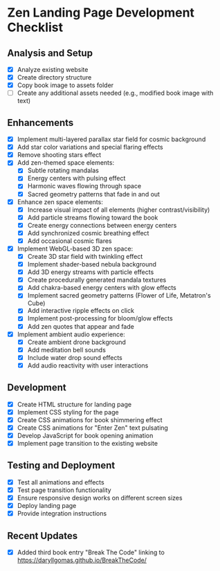 # Zen Landing Page Development Checklist

## Analysis and Setup
- [x] Analyze existing website
- [x] Create directory structure
- [x] Copy book image to assets folder
- [ ] Create any additional assets needed (e.g., modified book image with text)

## Enhancements
- [x] Implement multi-layered parallax star field for cosmic background
- [x] Add star color variations and special flaring effects
- [x] Remove shooting stars effect
- [x] Add zen-themed space elements:
  - [x] Subtle rotating mandalas
  - [x] Energy centers with pulsing effect
  - [x] Harmonic waves flowing through space
  - [x] Sacred geometry patterns that fade in and out
- [x] Enhance zen space elements:
  - [x] Increase visual impact of all elements (higher contrast/visibility)
  - [x] Add particle streams flowing toward the book
  - [x] Create energy connections between energy centers
  - [x] Add synchronized cosmic breathing effect
  - [x] Add occasional cosmic flares
- [x] Implement WebGL-based 3D zen space:
  - [x] Create 3D star field with twinkling effect
  - [x] Implement shader-based nebula background
  - [x] Add 3D energy streams with particle effects
  - [x] Create procedurally generated mandala textures
  - [x] Add chakra-based energy centers with glow effects
  - [x] Implement sacred geometry patterns (Flower of Life, Metatron's Cube)
  - [x] Add interactive ripple effects on click
  - [x] Implement post-processing for bloom/glow effects
  - [x] Add zen quotes that appear and fade
- [x] Implement ambient audio experience:
  - [x] Create ambient drone background
  - [x] Add meditation bell sounds
  - [x] Include water drop sound effects
  - [x] Add audio reactivity with user interactions

## Development
- [x] Create HTML structure for landing page
- [x] Implement CSS styling for the page
- [x] Create CSS animations for book shimmering effect
- [x] Create CSS animations for "Enter Zen" text pulsating
- [x] Develop JavaScript for book opening animation
- [x] Implement page transition to the existing website

## Testing and Deployment
- [x] Test all animations and effects
- [x] Test page transition functionality
- [x] Ensure responsive design works on different screen sizes
- [x] Deploy landing page
- [x] Provide integration instructions

## Recent Updates
- [x] Added third book entry "Break The Code" linking to https://daryllgomas.github.io/BreakTheCode/
